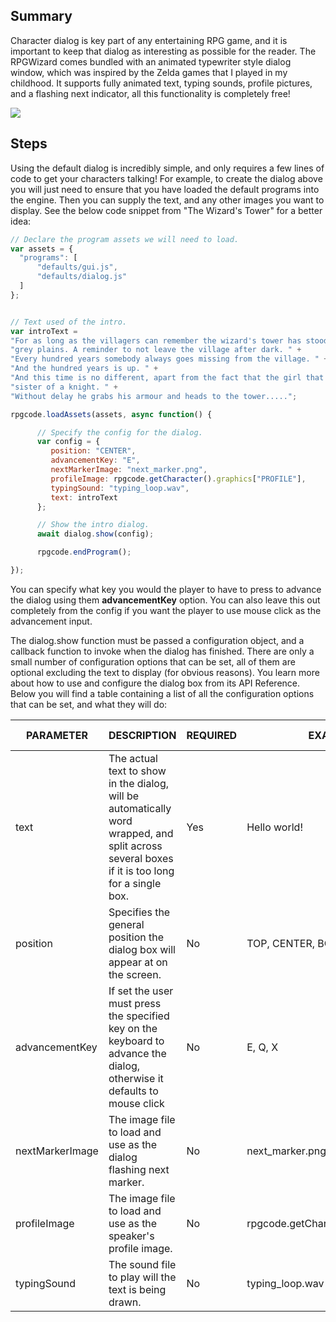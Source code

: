 ## Summary
Character dialog is key part of any entertaining RPG game, and it is important to keep that dialog as interesting as possible for the reader. The RPGWizard comes bundled with an animated typewriter style dialog window, which was inspired by the Zelda games that I played in my childhood. It supports fully animated text, typing sounds, profile pictures, and a flashing next indicator, all this functionality is completely free!

![](images/default_systems/03_dialog_window/images/1.gif)

## Steps
Using the default dialog is incredibly simple, and only requires a few lines of code to get your characters talking! For example, to create the dialog above you will just need to ensure that you have loaded the default programs into the engine. Then you can supply the text, and any other images you want to display. See the below code snippet from "The Wizard's Tower" for a better idea:

```javascript
// Declare the program assets we will need to load.
var assets = {
  "programs": [
      "defaults/gui.js",
      "defaults/dialog.js"
  ]
};


// Text used of the intro.
var introText =
"For as long as the villagers can remember the wizard's tower has stood upon the " +
"grey plains. A reminder to not leave the village after dark. " +
"Every hundred years somebody always goes missing from the village. " +
"And the hundred years is up. " +
"And this time is no different, apart from the fact that the girl that is missing is the " +
"sister of a knight. " +
"Without delay he grabs his armour and heads to the tower.....";

rpgcode.loadAssets(assets, async function() {

      // Specify the config for the dialog.
      var config = {
         position: "CENTER",
         advancementKey: "E",
         nextMarkerImage: "next_marker.png",
         profileImage: rpgcode.getCharacter().graphics["PROFILE"],
         typingSound: "typing_loop.wav",
         text: introText
      };

      // Show the intro dialog.
      await dialog.show(config);

      rpgcode.endProgram();

});
```

You can specify what key you would the player to have to press to advance the dialog using them
**advancementKey** option. You can also leave this out completely from the config if you want
the player to use mouse click as the advancement input.

The dialog.show function must be passed a configuration object, and a callback function to invoke when the dialog has finished. There are only a small number of configuration options that can be set, all of them are optional excluding the text to display (for obvious reasons). You learn more about how to use and configure the dialog box from its API Reference. Below you will find a table containing a list of all the configuration options that can be set, and what they will do:

| PARAMETER       | DESCRIPTION                                                                                                                                   | REQUIRED | EXAMPLE VALUES                             | DEFAULT VALUE |
|-----------------|-----------------------------------------------------------------------------------------------------------------------------------------------|----------|--------------------------------------------|---------------|
| text            | The actual text to show in the dialog, will be automatically word wrapped, and split across several boxes if it is too long for a single box. | Yes      | Hello world!                               | N/A           |
| position        | Specifies the general position the dialog box will appear at on the screen.                                                                   | No       | TOP, CENTER, BOTTOM                        | BOTTOM        |
| advancementKey  | If set the user must press the specified key on the keyboard to advance the dialog, otherwise it defaults to mouse click                      | No       | E, Q, X                                    | Left M. Click |
| nextMarkerImage | The image file to load and use as the dialog flashing next marker.                                                                            | No       | next_marker.png                            | N/A           |
| profileImage    | The image file to load and use as the speaker's profile image.                                                                                | No       | rpgcode.getCharacter().graphics["PROFILE"] | N/A           |
| typingSound     | The sound file to play will the text is being drawn.                                                                                          | No       | typing_loop.wav                            | N/A           |
